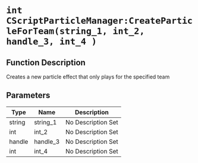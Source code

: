 # `int CScriptParticleManager:CreateParticleForTeam(string_1, int_2, handle_3, int_4 )`
## Function Description
Creates a new particle effect that only plays for the specified team
## Parameters
Type|Name|Description
--|--|--
string|string_1|No Description Set
int|int_2|No Description Set
handle|handle_3|No Description Set
int|int_4|No Description Set
